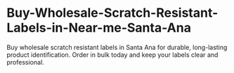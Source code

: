 # Buy-Wholesale-Scratch-Resistant-Labels-in-Near-me-Santa-Ana
Buy wholesale scratch resistant labels in Santa Ana for durable, long-lasting product identification. Order in bulk today and keep your labels clear and professional.
